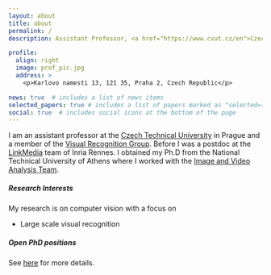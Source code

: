 ```yaml
---
layout: about
title: about
permalink: /
description: Assistant Professor, <a href="https://www.cvut.cz/en">Czech Technical University</a>

profile:
  align: right
  image: prof_pic.jpg
  address: >
    <p>Karlovo namesti 13, 121 35, Praha 2, Czech Republic</p>

news: true  # includes a list of news items
selected_papers: true # includes a list of papers marked as "selected={true}"
social: true  # includes social icons at the bottom of the page
---
```



I am an assistant professor at the [Czech Technical University](https://www.cvut.cz/en) in Prague and a member of the [Visual Recognition Group](https://cyber.felk.cvut.cz/research/groups-teams/vrg/). Before I was a postdoc at the [LinkMedia](https://www-linkmedia.irisa.fr/) team of Inria Rennes. I obtained my Ph.D from the National Technical University of Athens where I worked with the [Image and Video Analysis Team](http://www.image.ntua.gr/iva/). 

##### **Research Interests**

My research is on computer vision with a focus on 
- Large scale visual recognition


##### **Open PhD positions**

See [here](./vacancy) for more details.


<!-- Write your biography here. Tell the world about yourself. Link to your favorite [subreddit](http://reddit.com){:target="\_blank"}. You can put a picture in, too. The code is already in, just name your picture `prof_pic.jpg` and put it in the `img/` folder.

Put your address / P.O. box / other info right below your picture. You can also disable any these elements by editing `profile` property of the YAML header of your `_pages/about.md`. Edit `_bibliography/papers.bib` and Jekyll will render your [publications page](/al-folio/publications/) automatically.

Link to your social media connections, too. This theme is set up to use [Font Awesome icons](http://fortawesome.github.io/Font-Awesome/){:target="\_blank"} and [Academicons](https://jpswalsh.github.io/academicons/){:target="\_blank"}, like the ones below. Add your Facebook, Twitter, LinkedIn, Google Scholar, or just disable all of them. -->

